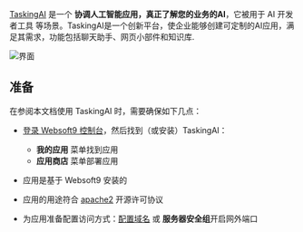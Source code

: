 [TaskingAI](https://www.tasking.ai) 是一个 **协调人工智能应用，真正了解您的业务的AI**，它被用于 AI 开发者工具  等场景。TaskingAI是一个创新平台，使企业能够创建可定制的AI应用，满足其需求，功能包括聊天助手、网页小部件和知识库.


![界面](https://libs.websoft9.com/Websoft9/DocsPicture/zh/taskingai/taskingai-gui-websoft9.png)


## 准备

在参阅本文档使用 TaskingAI 时，需要确保如下几点：

- [登录 Websoft9 控制台](./login-console)，然后找到（或安装）TaskingAI：
  - **我的应用** 菜单找到应用 
  - **应用商店** 菜单部署应用

- 应用是基于 Websoft9 安装的


- 应用的用途符合 [apache2](https://opensource.org/licenses/Apache-2.0) 开源许可协议


- 为应用准备配置访问方式：[配置域名](./domain-set) 或 **服务器安全组**开启网外端口